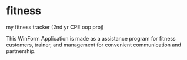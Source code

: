 # fitness
my fitness tracker (2nd yr CPE oop proj)

This WinForm Application is made as a assistance program for fitness customers, trainer, and management for convenient communication and 
partnership.
